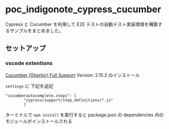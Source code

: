 # poc_indigonote_cypress_cucumber

Cypress と Cucumber を利用して E2E テストの自動テスト実装環境を構築するサンプルをまとめました。

## セットアップ

### vscode extentions

[Cucumber (Gherkin) Full Support](https://marketplace.visualstudio.com/items?itemName=alexkrechik.cucumberautocomplete)
 Version: 2.15.2 のインストール

`settings` に 下記を追記
```
"cucumberautocomplete.steps": [
        "cypress/support/step_definitions/*.js"
        ]
```

ターミナルで `npm install` を実行すると package.json の dependencies 内のモジュールがインストールされる